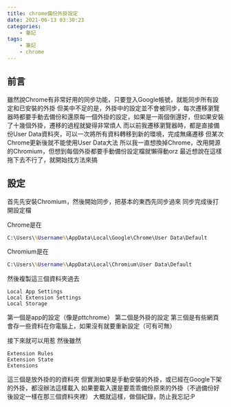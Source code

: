 ```yaml
---
title: chrome備份外掛設定
date: 2021-06-13 03:30:23
categories:
    - 筆記
tags:
    - 筆記
    - chrome
---
```


## 前言

雖然說Chrome有非常好用的同步功能，只要登入Google帳號，就能同步所有設定和已安裝的外掛
但美中不足的是，外掛中的設定並不會被同步，每次遷移瀏覽器時都要手動去備份和還原每一個外掛的設定，如果是一兩個倒還好，但如果安裝了十幾個外掛，遷移的過程就變得非常煩人
而以前我遷移瀏覽器時，都是直接備份User Data資料夾，可以一次將所有資料轉移到新的環境，完成無痛遷移
但某次Chrome更新後就不能使用User Data大法
所以我一直想換掉Chrome，改用開源的Chromium，但想到每個外掛都要手動備份設定檔就懶得動orz
最近想說在這樣拖下去不行了，就開始找方法來搞

## 設定
首先先安裝Chromium，然後開始同步，把基本的東西先同步過來
同步完成後打開設定檔

Chrome是在
```cmd
C:\Users\%Username%\AppData\Local\Google\Chrome\User Data\Default
```

Chromium是在
```cmd
C:\Users\%Username%\AppData\Local\Chromium\User Data\Default
```

然後複製這三個資料夾過去

```
Local App Settings
Local Extension Settings
Local Storage
```

第一個是app的設定（像是pttchrome）
第二個是外掛的設定
第三個是有些網頁會存一些資料在你電腦上，如果沒有就要重新設定（可有可無）

接下來就可以用惹
然後雖然

```
Extension Rules
Extension State
Extensions
```

這三個是放外掛的的資料夾
但實測如果是手動安裝的外掛，或已經在Google下架的外掛，都沒辦法這樣載入
如果要載入還是要乖乖備份原來的外掛（不過備份好後設定一樣在那三個資料夾裡）
大概就這樣，做個紀錄，防止我忘記:P
